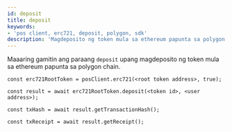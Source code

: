 ```yaml
---
id: deposit
title: deposit
keywords:
- 'pos client, erc721, deposit, polygon, sdk'
description: 'Magdeposito ng token mula sa ethereum papunta sa polygon chain.'
---
```


Maaaring gamitin ang paraang `deposit` upang magdeposito ng token mula sa ethereum papunta sa polygon chain.

```
const erc721RootToken = posClient.erc721(<root token address>, true);

const result = await erc721RootToken.deposit(<token id>, <user address>);

const txHash = await result.getTransactionHash();

const txReceipt = await result.getReceipt();

```
